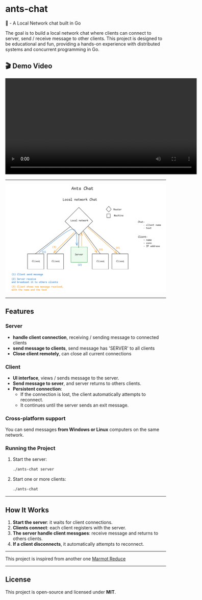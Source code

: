 # ants-chat


🐜 - A Local Network chat built in Go

The goal is to build a local network chat where clients can connect to server, send / receive message to other clients.
This project is designed to be educational and fun, providing a hands-on experience with distributed systems and concurrent programming in Go.

## 🎬 Demo Video

<video src="assets/demo.webm" controls width="600">
  Your browser does not support the video tag.
</video>

---

![Ants chat schema](assets/ants-chat-schem.png)

--- 

##  Features

### Server

- **handle client connection**, receiving / sending message to connected clients
- **send message to clients**, send message has 'SERVER' to all clients
- **Close client remotely**, can close all current connections


### Client

- **UI interface**, views / sends message to the server.
- **Send message to sever**, and server returns to others clients. 
- **Persistent connection**:
  - If the connection is lost, the client automatically attempts to reconnect.
  - It continues until the server sends an exit message.


### Cross-platform support 

You can send messages **from Windows or Linux** computers on the same network.


### Running the Project


1. Start the server:
   
   ```sh
   ./ants-chat server
   ```

2. Start one or more clients:
   
   ```sh
   ./ants-chat
   ```

---

## How It Works

1. **Start the server**: it waits for client connections.
2. **Clients connect**: each client registers with the server.
3. **The server handle client messgaes**: receive message and returns to others clients.
4. **If a client disconnects**, it automatically attempts to reconnect.




---

This project is inspired from another one [Marmot Reduce](https://github.com/0xHumban/marmot-reduce)



---
## License

This project is open-source and licensed under **MIT**.

